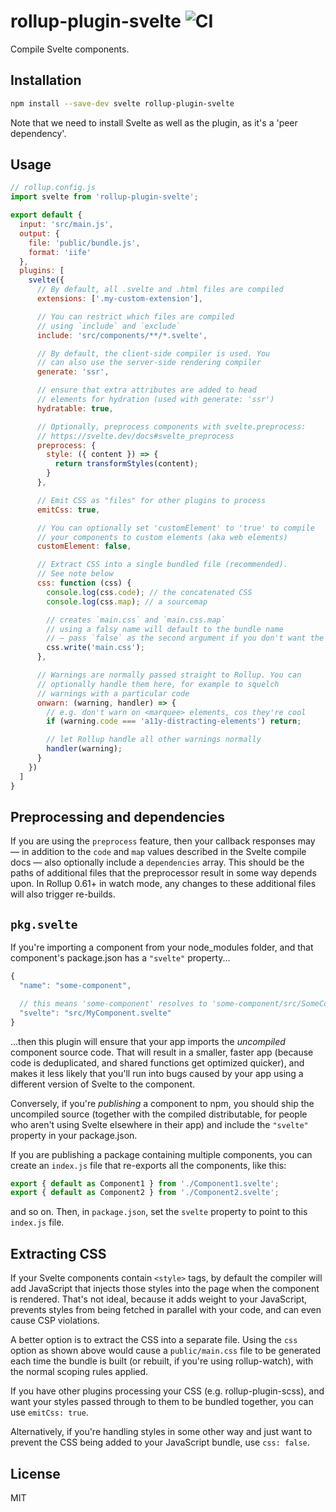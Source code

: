 # rollup-plugin-svelte ![CI](https://github.com/sveltejs/rollup-plugin-svelte/workflows/CI/badge.svg?branch=6.x)

Compile Svelte components.


## Installation

```bash
npm install --save-dev svelte rollup-plugin-svelte
```

Note that we need to install Svelte as well as the plugin, as it's a 'peer dependency'.


## Usage

```js
// rollup.config.js
import svelte from 'rollup-plugin-svelte';

export default {
  input: 'src/main.js',
  output: {
    file: 'public/bundle.js',
    format: 'iife'
  },
  plugins: [
    svelte({
      // By default, all .svelte and .html files are compiled
      extensions: ['.my-custom-extension'],

      // You can restrict which files are compiled
      // using `include` and `exclude`
      include: 'src/components/**/*.svelte',

      // By default, the client-side compiler is used. You
      // can also use the server-side rendering compiler
      generate: 'ssr',

      // ensure that extra attributes are added to head
      // elements for hydration (used with generate: 'ssr')
      hydratable: true,

      // Optionally, preprocess components with svelte.preprocess:
      // https://svelte.dev/docs#svelte_preprocess
      preprocess: {
        style: ({ content }) => {
          return transformStyles(content);
        }
      },

      // Emit CSS as "files" for other plugins to process
      emitCss: true,

      // You can optionally set 'customElement' to 'true' to compile
      // your components to custom elements (aka web elements)
      customElement: false,

      // Extract CSS into a single bundled file (recommended).
      // See note below
      css: function (css) {
        console.log(css.code); // the concatenated CSS
        console.log(css.map); // a sourcemap

        // creates `main.css` and `main.css.map`
        // using a falsy name will default to the bundle name
        // — pass `false` as the second argument if you don't want the sourcemap
        css.write('main.css');
      },

      // Warnings are normally passed straight to Rollup. You can
      // optionally handle them here, for example to squelch
      // warnings with a particular code
      onwarn: (warning, handler) => {
        // e.g. don't warn on <marquee> elements, cos they're cool
        if (warning.code === 'a11y-distracting-elements') return;

        // let Rollup handle all other warnings normally
        handler(warning);
      }
    })
  ]
}
```


## Preprocessing and dependencies

If you are using the `preprocess` feature, then your callback responses may — in addition to the `code` and `map` values described in the Svelte compile docs — also optionally include a `dependencies` array. This should be the paths of additional files that the preprocessor result in some way depends upon. In Rollup 0.61+ in watch mode, any changes to these additional files will also trigger re-builds.


## `pkg.svelte`

If you're importing a component from your node_modules folder, and that component's package.json has a `"svelte"` property...

```js
{
  "name": "some-component",

  // this means 'some-component' resolves to 'some-component/src/SomeComponent.svelte'
  "svelte": "src/MyComponent.svelte"
}
```

...then this plugin will ensure that your app imports the *uncompiled* component source code. That will result in a smaller, faster app (because code is deduplicated, and shared functions get optimized quicker), and makes it less likely that you'll run into bugs caused by your app using a different version of Svelte to the component.

Conversely, if you're *publishing* a component to npm, you should ship the uncompiled source (together with the compiled distributable, for people who aren't using Svelte elsewhere in their app) and include the `"svelte"` property in your package.json.

If you are publishing a package containing multiple components, you can create an `index.js` file that re-exports all the components, like this:

```js
export { default as Component1 } from './Component1.svelte';
export { default as Component2 } from './Component2.svelte';
```

and so on. Then, in `package.json`, set the `svelte` property to point to this `index.js` file.


## Extracting CSS

If your Svelte components contain `<style>` tags, by default the compiler will add JavaScript that injects those styles into the page when the component is rendered. That's not ideal, because it adds weight to your JavaScript, prevents styles from being fetched in parallel with your code, and can even cause CSP violations.

A better option is to extract the CSS into a separate file. Using the `css` option as shown above would cause a `public/main.css` file to be generated each time the bundle is built (or rebuilt, if you're using rollup-watch), with the normal scoping rules applied.

If you have other plugins processing your CSS (e.g. rollup-plugin-scss), and want your styles passed through to them to be bundled together, you can use `emitCss: true`.

Alternatively, if you're handling styles in some other way and just want to prevent the CSS being added to your JavaScript bundle, use `css: false`.


## License

MIT
